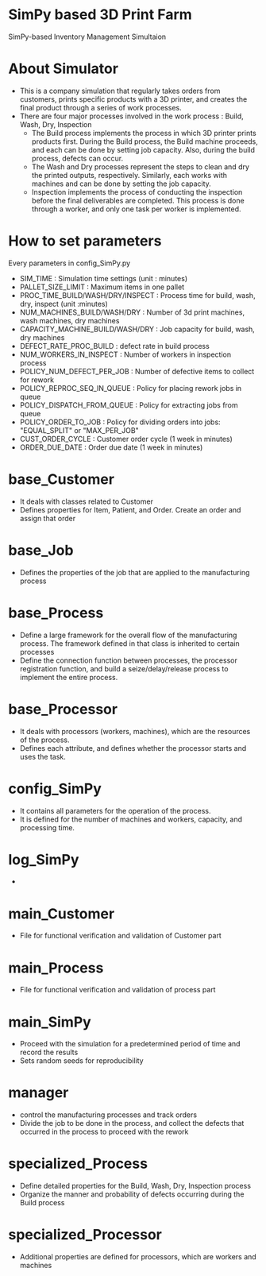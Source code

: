 # SimPy based 3D Print Farm
SimPy-based Inventory Management Simultaion

# About Simulator
* This is a company simulation that regularly takes orders from customers, prints specific products with a 3D printer, and creates the final product through a series of work processes.
* There are four major processes involved in the work process : Build, Wash, Dry, Inspection
    * The Build process implements the process in which 3D printer prints products first. During the Build process, the Build machine proceeds, and each can be done by setting job capacity. Also, during the build process, defects can occur.
    * The Wash and Dry processes represent the steps to clean and dry the printed outputs, respectively. Similarly, each works with machines and can be done by setting the job capacity.
    * Inspection implements the process of conducting the inspection before the final deliverables are completed. This process is done through a worker, and only one task per worker is implemented.

# How to set parameters
Every parameters in config_SimPy.py
* SIM_TIME : Simulation time settings (unit : minutes)
* PALLET_SIZE_LIMIT : Maximum items in one pallet
* PROC_TIME_BUILD/WASH/DRY/INSPECT : Process time for build, wash, dry, inspect (unit :minutes)
* NUM_MACHINES_BUILD/WASH/DRY : Number of 3d print machines, wash machines, dry machines
* CAPACITY_MACHINE_BUILD/WASH/DRY : Job capacity for build, wash, dry machines
* DEFECT_RATE_PROC_BUILD : defect rate in build process
* NUM_WORKERS_IN_INSPECT : Number of workers in inspection process
* POLICY_NUM_DEFECT_PER_JOB : Number of defective items to collect for rework
* POLICY_REPROC_SEQ_IN_QUEUE : Policy for placing rework jobs in queue
* POLICY_DISPATCH_FROM_QUEUE : Policy for extracting jobs from queue
* POLICY_ORDER_TO_JOB : Policy for dividing orders into jobs: "EQUAL_SPLIT" or "MAX_PER_JOB"
* CUST_ORDER_CYCLE : Customer order cycle (1 week in minutes)
* ORDER_DUE_DATE : Order due date (1 week in minutes)

# base_Customer
* It deals with classes related to Customer
* Defines properties for Item, Patient, and Order. Create an order and assign that order

# base_Job
* Defines the properties of the job that are applied to the manufacturing process

# base_Process
* Define a large framework for the overall flow of the manufacturing process. The framework defined in that class is inherited to certain processes
* Define the connection function between processes, the processor registration function, and build a seize/delay/release process to implement the entire process.

# base_Processor
* It deals with processors (workers, machines), which are the resources of the process.
* Defines each attribute, and defines whether the processor starts and uses the task.

# config_SimPy
* It contains all parameters for the operation of the process.
* It is defined for the number of machines and workers, capacity, and processing time.

# log_SimPy
* 

# main_Customer
* File for functional verification and validation of Customer part

# main_Process
* File for functional verification and validation of process part

# main_SimPy
* Proceed with the simulation for a predetermined period of time and record the results
* Sets random seeds for reproducibility

# manager
* control the manufacturing processes and track orders
* Divide the job to be done in the process, and collect the defects that occurred in the process to proceed with the rework

# specialized_Process
* Define detailed properties for the Build, Wash, Dry, Inspection process
* Organize the manner and probability of defects occurring during the Build process

# specialized_Processor
* Additional properties are defined for processors, which are workers and machines